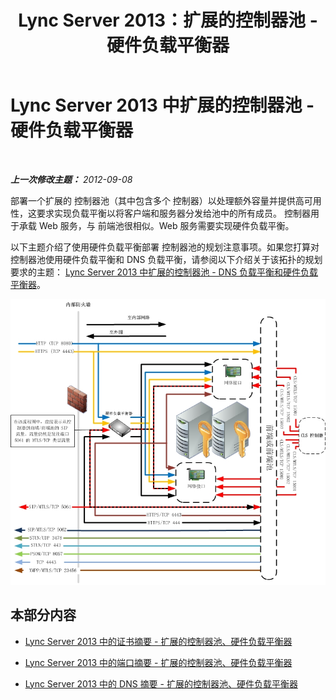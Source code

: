 ﻿---
title: Lync Server 2013：扩展的控制器池 - 硬件负载平衡器
TOCTitle: 扩展的控制器池 - 硬件负载平衡器
ms:assetid: cf34759a-b384-479c-855f-ea5e80a234b6
ms:mtpsurl: https://technet.microsoft.com/zh-cn/library/JJ205316(v=OCS.15)
ms:contentKeyID: 49314297
ms.date: 05/19/2016
mtps_version: v=OCS.15
ms.translationtype: HT
---

# Lync Server 2013 中扩展的控制器池 - 硬件负载平衡器

 

_**上一次修改主题：** 2012-09-08_

部署一个扩展的 控制器池（其中包含多个 控制器）以处理额外容量并提供高可用性，这要求实现负载平衡以将客户端和服务器分发给池中的所有成员。 控制器用于承载 Web 服务，与 前端池很相似。Web 服务需要实现硬件负载平衡。

以下主题介绍了使用硬件负载平衡部署 控制器池的规划注意事项。如果您打算对 控制器池使用硬件负载平衡和 DNS 负载平衡，请参阅以下介绍关于该拓扑的规划要求的主题： [Lync Server 2013 中扩展的控制器池 - DNS 负载平衡和硬件负载平衡器](lync-server-2013-scaled-director-pool-dns-load-balancing-and-hardware-load-balancer.md)。

![扩展的控制器池](images/JJ205316.cfa892b9-5b24-4245-b5bd-c5da21984eeb(OCS.15).jpg "扩展的控制器池")

## 本部分内容

  - [Lync Server 2013 中的证书摘要 - 扩展的控制器池、硬件负载平衡器](lync-server-2013-certificate-summary-scaled-director-pool-hardware-load-balancer.md)

  - [Lync Server 2013 中的端口摘要 - 扩展的控制器池、硬件负载平衡器](lync-server-2013-port-summary-scaled-director-pool-hardware-load-balancer.md)

  - [Lync Server 2013 中的 DNS 摘要 - 扩展的控制器池、硬件负载平衡器](lync-server-2013-dns-summary-scaled-director-pool-hardware-load-balancer.md)

